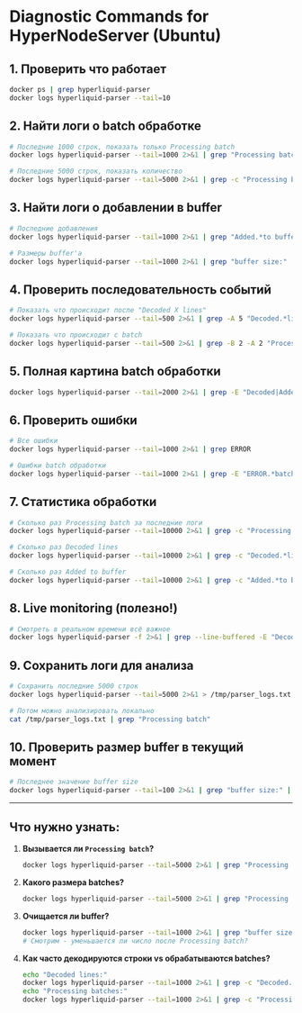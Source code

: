 # Diagnostic Commands for HyperNodeServer (Ubuntu)

## 1. Проверить что работает

```bash
docker ps | grep hyperliquid-parser
docker logs hyperliquid-parser --tail=10
```

## 2. Найти логи о batch обработке

```bash
# Последние 1000 строк, показать только Processing batch
docker logs hyperliquid-parser --tail=1000 2>&1 | grep "Processing batch"

# Последние 5000 строк, показать количество
docker logs hyperliquid-parser --tail=5000 2>&1 | grep -c "Processing batch"
```

## 3. Найти логи о добавлении в buffer

```bash
# Последние добавления
docker logs hyperliquid-parser --tail=1000 2>&1 | grep "Added.*to buffer"

# Размеры buffer'а
docker logs hyperliquid-parser --tail=1000 2>&1 | grep "buffer size:" | tail -20
```

## 4. Проверить последовательность событий

```bash
# Показать что происходит после "Decoded X lines"
docker logs hyperliquid-parser --tail=500 2>&1 | grep -A 5 "Decoded.*lines"

# Показать что происходит с batch
docker logs hyperliquid-parser --tail=500 2>&1 | grep -B 2 -A 2 "Processing batch"
```

## 5. Полная картина batch обработки

```bash
docker logs hyperliquid-parser --tail=2000 2>&1 | grep -E "Decoded|Added.*buffer|Processing batch|Parallel|WebSocket|order_manager"
```

## 6. Проверить ошибки

```bash
# Все ошибки
docker logs hyperliquid-parser --tail=1000 2>&1 | grep ERROR

# Ошибки batch обработки
docker logs hyperliquid-parser --tail=1000 2>&1 | grep -E "ERROR.*batch|ERROR.*buffer"
```

## 7. Статистика обработки

```bash
# Сколько раз Processing batch за последние логи
docker logs hyperliquid-parser --tail=10000 2>&1 | grep -c "Processing batch"

# Сколько раз Decoded lines
docker logs hyperliquid-parser --tail=10000 2>&1 | grep -c "Decoded.*lines"

# Сколько раз Added to buffer
docker logs hyperliquid-parser --tail=10000 2>&1 | grep -c "Added.*to buffer"
```

## 8. Live monitoring (полезно!)

```bash
# Смотреть в реальном времени всё важное
docker logs hyperliquid-parser -f 2>&1 | grep --line-buffered -E "Decoded|Added.*buffer|Processing batch|Parallel batch|WebSocket|completed"
```

## 9. Сохранить логи для анализа

```bash
# Сохранить последние 5000 строк
docker logs hyperliquid-parser --tail=5000 2>&1 > /tmp/parser_logs.txt

# Потом можно анализировать локально
cat /tmp/parser_logs.txt | grep "Processing batch"
```

## 10. Проверить размер buffer в текущий момент

```bash
# Последнее значение buffer size
docker logs hyperliquid-parser --tail=100 2>&1 | grep "buffer size:" | tail -1
```

---

## Что нужно узнать:

1. **Вызывается ли `Processing batch`?**
   ```bash
   docker logs hyperliquid-parser --tail=5000 2>&1 | grep "Processing batch" | wc -l
   ```

2. **Какого размера batches?**
   ```bash
   docker logs hyperliquid-parser --tail=5000 2>&1 | grep "Processing batch of"
   ```

3. **Очищается ли buffer?**
   ```bash
   docker logs hyperliquid-parser --tail=1000 2>&1 | grep "buffer size:" | tail -20
   # Смотрим - уменьшается ли число после Processing batch?
   ```

4. **Как часто декодируются строки vs обрабатываются batches?**
   ```bash
   echo "Decoded lines:"
   docker logs hyperliquid-parser --tail=1000 2>&1 | grep -c "Decoded.*lines"
   echo "Processing batches:"
   docker logs hyperliquid-parser --tail=1000 2>&1 | grep -c "Processing batch"
   ```

